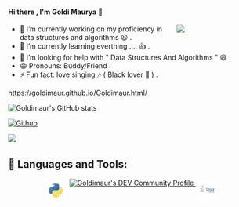 #### Hi there , I'm Goldi Maurya 👋

<a href="https://myoctocat.dev/@Goldimaur/octocat">
  <img align="right" src="https://user-images.githubusercontent.com/6764957/101532175-1cda1580-39cf-11eb-92fc-8466f97122fc.png" width=160 />
</a>

- 🔭 I’m currently working on my proficiency in data structures and algorithms 😆 .
- 🌱 I’m currently learning everthing .... 👍 . 
- 🤔 I’m looking for help with " Data Structures And Algorithms " 	😅 .
- 😄 Pronouns: Buddy/Friend . 
- ⚡ Fun fact: love singing 	🎶 ( Black lover 🖤 ) . 

https://goldimaur.github.io/Goldimaur.html/

![Goldimaur's GitHub stats](https://github-readme-stats.vercel.app/api?username=Goldimaur&theme=dark&show_icons=true)

[![Github](https://img.shields.io/github/followers/Goldimaur?label=Follow&style=social)](https://github.com/Goldimaur)

![](https://visitor-badge.laobi.icu/badge?page_id=Goldimaur.Goldimaur)




## 🧰 Languages and Tools:
<p align="center">
  
<img src="https://raw.githubusercontent.com/github/explore/80688e429a7d4ef2fca1e82350fe8e3517d3494d/topics/python/python.png" alt="Python" height="40" style="vertical-align:top; margin:4px">

  <a href="https://dev.to/goldimaur">
  <img src="https://d2fltix0v2e0sb.cloudfront.net/dev-badge.svg" alt="Goldimaur's DEV Community Profile" height="40" width="40">
</a>
  
  
<img src="https://raw.githubusercontent.com/github/explore/80688e429a7d4ef2fca1e82350fe8e3517d3494d/topics/java/java.png" alt="VS Code" height="40" style="vertical-align:top; margin:4px">
</p>






